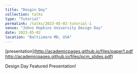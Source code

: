 ```yaml
---
title: "Desgin Day"
collection: talks
type: "Tutorial"
permalink: /talks/2023-05-02-tutorial-1
venue: "Johns Hopkins University Design Day"
date: 2023-05-02
location: "Baltiimore MD, USA"
---
```


[presentation](http://academicpages.github.io/files/paper1.pdf	http://academicpages.github.io/files/pcm_slides.pdf)

Design Day Featured Presentation!